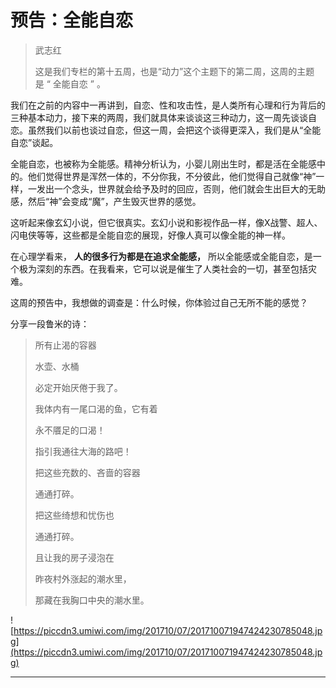# 预告：全能自恋

> 武志红
> 
> 这是我们专栏的第十五周，也是“动力”这个主题下的第二周，这周的主题是 “ 全能自恋 ” 。

我们在之前的内容中一再讲到，自恋、性和攻击性，是人类所有心理和行为背后的三种基本动力，接下来的两周，我们就具体来谈谈这三种动力，这一周先谈谈自恋。虽然我们以前也谈过自恋，但这一周，会把这个谈得更深入，我们是从“全能自恋”谈起。

全能自恋，也被称为全能感。精神分析认为，小婴儿刚出生时，都是活在全能感中的。他们觉得世界是浑然一体的，不分你我，不分彼此，他们觉得自己就像“神”一样，一发出一个念头，世界就会给予及时的回应，否则，他们就会生出巨大的无助感，然后“神”会变成“魔”，产生毁灭世界的感觉。

这听起来像玄幻小说，但它很真实。玄幻小说和影视作品一样，像X战警、超人、闪电侠等等，这些都是全能自恋的展现，好像人真可以像全能的神一样。

在心理学看来， **人的很多行为都是在追求全能感，** 所以全能感或全能自恋，是一个极为深刻的东西。在我看来，它可以说是催生了人类社会的一切，甚至包括灾难。

这周的预告中，我想做的调查是：什么时候，你体验过自己无所不能的感觉？

分享一段鲁米的诗：

> 所有止渴的容器
> 
> 水壶、水桶
> 
> 必定开始厌倦于我了。
> 
> 我体内有一尾口渴的鱼，它有着
> 
> 永不餍足的口渴！
> 
> 指引我通往大海的路吧！
> 
> 把这些充数的、吝啬的容器
> 
> 通通打碎。
> 
> 把这些绮想和忧伤也
> 
> 通通打碎。
> 
> 且让我的房子浸泡在
> 
> 昨夜村外涨起的潮水里，
> 
> 那藏在我胸口中央的潮水里。

![https://piccdn3.umiwi.com/img/201710/07/201710071947424230785048.jpg](https://piccdn3.umiwi.com/img/201710/07/201710071947424230785048.jpg)

---
